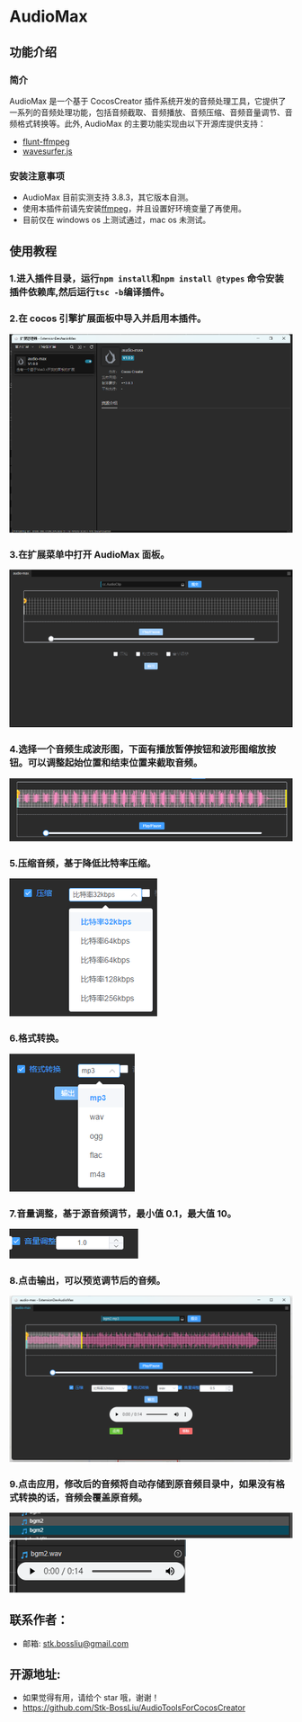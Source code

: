 # AudioMax

## 功能介绍

### 简介

AudioMax 是一个基于 CocosCreator 插件系统开发的音频处理工具，它提供了一系列的音频处理功能，包括音频截取、音频播放、音频压缩、音频音量调节、音频格式转换等。此外, AudioMax 的主要功能实现由以下开源库提供支持：

- [flunt-ffmpeg](https://github.com/fluent-ffmpeg)
- [wavesurfer.js](https://github.com/katspaugh/wavesurfer.js)

### 安装注意事项

- AudioMax 目前实测支持 3.8.3，其它版本自测。
- 使用本插件前请先安装[ffmpeg](https://github.com/BtbN/FFmpeg-Builds/releases)，并且设置好环境变量了再使用。
- 目前仅在 windows os 上测试通过，mac os 未测试。

## 使用教程

### 1.进入插件目录，运行`npm install`和`npm install @types` 命令安装插件依赖库,然后运行`tsc -b`编译插件。

### 2.在 cocos 引擎扩展面板中导入并启用本插件。

![alt text](images/image.png)

### 3.在扩展菜单中打开 AudioMax 面板。

![alt text](images/image-1.png)

### 4.选择一个音频生成波形图，下面有播放暂停按钮和波形图缩放按钮。可以调整起始位置和结束位置来截取音频。

![alt text](images/image-3.png)

### 5.压缩音频，基于降低比特率压缩。

![alt text](images/image-4.png)

### 6.格式转换。

![alt text](images/image-5.png)

### 7.音量调整，基于源音频调节，最小值 0.1，最大值 10。

![alt text](images/image-6.png)

### 8.点击输出，可以预览调节后的音频。

![alt text](images/image-7.png)

### 9.点击应用，修改后的音频将自动存储到原音频目录中，如果没有格式转换的话，音频会覆盖原音频。

![alt text](images/image-8.png)
![alt text](images/image-9.png)

## 联系作者：

- 邮箱: stk.bossliu@gmail.com

## 开源地址:

- 如果觉得有用，请给个 star 哦，谢谢！
- https://github.com/Stk-BossLiu/AudioToolsForCocosCreator
